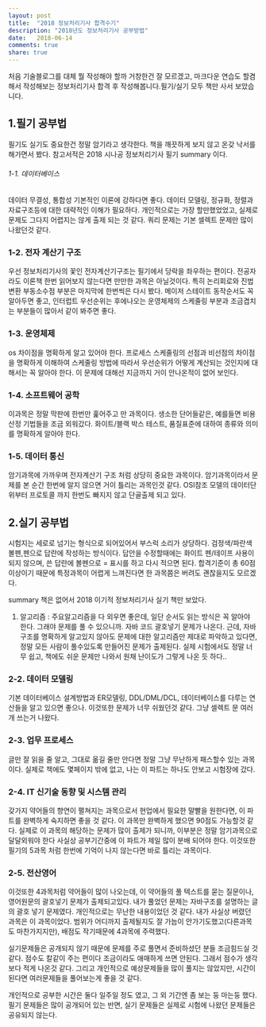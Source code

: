 ```yaml
---
layout: post
title:  "2018 정보처리기사 합격수기"
description: "2018년도 정보처리기사 공부방법"
date:   2018-06-14
comments: true
share: true
---
```


처음 기술블로그를 대체 뭘 작성해야 할까 거창한건 잘 모르겠고, 마크다운 연습도 할겸해서 작성해보는 정보처리기사 합격 후 작성해봅니다.필기/실기 모두 책만 사서 보았습니다.


## 1.필기 공부법
필기도 실기도 중요한건 정말 암기라고 생각한다. 책을 깨끗하게 보지 않고 온갖 낙서를 해가면서 봤다.
참고서적은 2018 시나공 정보처리기사 필기 summary 이다.

###### 1-1. 데이터베이스
데이터 무결성, 통합성 기본적인 이론에 강하다면 좋다. 데이터 모델링, 정규화, 정렬과 자료구조등에 대한 대략적인 이해가 필요하다.
개인적으로는 가장 할만했었었고, 실제로 문제도 그다지 어렵지는 않게 출제 되는 것 같다. 쿼리 문제는 기본 셀렉트 문제만 많이 나왔던것 같다.

### 1-2. 전자 계산기 구조
우선 정보처리기사의 꽃인 전자계산기구조는 필기에서 당락을 좌우하는 편이다.
전공자라도 이론책 한번 읽어보지 않는다면 만만한 과목은 아닐것이다. 특히 논리회로와 진법변환 부동소수점 부분은 마지막에 한번씩은 다시 봤다.
메이저 스테이트 동작순서도 꼭 알아두면 좋고, 인터럽트 우선순위는 후에나오는 운영체제의 스케줄링 부분과 조금겹치는 부분들이 많아서 같이 봐주면 좋다.

### 1-3. 운영체제
os 차이점을 명확하게 알고 있어야 한다. 프로세스 스케줄링의 선점과 비선점의 차이점을 명확하게 이해하여 스케줄링 방법에 따라서 우선순위가 어떻게 계산되는 것인지에 대해서는 꼭 알아야 한다.
이 문제에 대해선 지금까지 거이 안나온적이 없어 보인다.

### 1-4. 소프트웨어 공학
이과목은 정말 막판에 한번만 훑어주고 만 과목이다. 생소한 단어들같은, 예를들면 비용 산정 기법들을 조금 외워갔다.
화이트/블랙 박스 테스트, 품질표준에 대하여 종류와 의미를 명확하게 알아야 한다.

### 1-5. 데이터 통신
암기과목에 가까우며 전자계산기 구조 처럼 상당히 중요한 과목이다. 암기과목이라서 문제를 본 순간 한번에 알지 않으면 거이 틀리는 과목인것 같다.
OSI참조 모델의 데이터단위부터 프로토콜 까지 한번도 빠지지 않고 단골출제 되고 있다.

## 2.실기 공부법

시험지는 세로로 넘기는 형식으로 되어있어서 부스럭 소리가 상당하다.
검정색/파란색 볼펜,펜으로 답란에 작성하는 방식이다.
답안을 수정할때에는 화이트 펜/테이프 사용이 되지 않으며, 쓴 답란에 볼펜으로 = 표시를 하고 다시 적으면 된다.
합격기준이 총 60점이상이기 때문에 특정과목이 어렵게 느껴진다면 한 과목쯤은 버려도 괜찮을지도 모르겠다.

summary 책은 없어서 2018 이기적 정보처리기사 실기 책만 보았다.

1. 알고리즘 
: 주요알고리즘을 다 외우면 좋은데, 일단 순서도 읽는 방식은 꼭 알아야 한다. 그래야 문제를 풀 수 있으니까.
자바 코드 괄호넣기 문제가 나온다. 근데, 자바 구조를 명확하게 알고있지 않아도 문제에 대한 알고리즘만 제대로 파악하고 있다면, 정말 모든 사람이 풀수있도록 만들어진 문제가 출제된다.
실제 시험에서도 정말 너무 쉽고, 책에도 쉬운 문제만 나와서 원채 난이도가 그렇게 나온 듯 하다..

### 2-2. 데이터 모델링
기본 데이터베이스 설계방법과 ER모델링, DDL/DML/DCL, 데이터베이스를 다루는 연산들을 알고 있으면 좋으나.
이것또한 문제가 너무 쉬웠던것 같다. 그냥 셀렉트 문 여러개 쓰는거 나왔다.

### 2-3. 업무 프로세스
글만 잘 읽을 줄 알고, 그대로 옮길 줄만 안다면 정말 그냥 무난하게 패스할수 있는 과목이다.
실제로 책에도 몇페이지 밖에 없고, 나는 이 파트는 하나도 안보고 시험장에 갔다.

### 2-4. IT 신기술 동향 및 시스템 관리
갖가지 약어들의 향연이 펼쳐지는 과목으로서 현업에서 필요한 말빨을 원한다면, 이 파트를 완벽하게 숙지하면 좋을 것 같다.
이 과목만 완벽하게 했으면 90점도 가능할것 같다. 실제로 이 과목의 해당하는 문제가 많이 출제가 되니까, 이부분은 정말 암기과목으로 달달외워야 한다
사실상 공부기간중에 이 파트가 제일 많이 분배 되어야 한다. 이것또한 필기의 5과목 처럼 한번에 기억이 나지 않는다면 바로 틀리는 과목이다.

### 2-5. 전산영어
이것또한 4과목처럼 약어들이 많이 나오는데, 이 약어들의 풀 텍스트를 묻는 질문이나, 영어원문의 괄호넣기 문제가 출제되고있다.
내가 풀었던 문제는 자바구조를 설명하는 글의 괄호 넣기 문제였다. 개인적으로는 무난한 내용이었던 것 같다.
내가 사실상 버렸던 과목은 이 과목이었다. 범위가 어디까지 출제될지도 잘 가늠이 안가기도했고(다른과목도 마찬가지지만), 배점도 작기때문에 4과목에 주력했다.


실기문제들은 공개되지 않기 때문에 문제를 주로 풀면서 준비하셨던 분들 조금힘드실 것 같다.
점수도 칼같이 주는 편이다 조금이라도 애매하게 쓰면 안된다. 그래서 점수가 생각보다 적게 나온것 같다.
그리고 개인적으로 예상문제들을 많이 풀지는 않았지만, 시간이 된다면 여러문제들을 풀어보는게 좋을 것 같다.

개인적으로 공부한 시간은 둘다 일주일 정도 였고, 그 외 기간엔 좀 보는 둥 마는둥 했다.
필기 문제들은 많이 공개되어 있는 반면, 실기 문제들은 실제로 시험에 나왔던 문제들은 공유되지 않는다.
